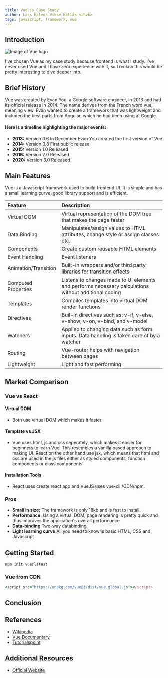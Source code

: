 ```yaml
---
title: Vue.js Case Study
author: Lars Halvor Vikse Kallåk <lhvk>
tags: javascript, framework, vue
---
```


## Introduction
 
 ![Image of Vue logo](https://res.cloudinary.com/practicaldev/image/fetch/s--q6AIFazN--/c_imagga_scale,f_auto,fl_progressive,h_420,q_auto,w_1000/https://dev-to-uploads.s3.amazonaws.com/uploads/articles/ll22z8mea106b4vjdjy7.jpeg)

I've chosen Vue as my case study because frontend is what I study. I've never used Vue and I have zero experience with it, so I reckon this would be pretty interesting to dive deeper into.

## Brief History

Vue was created by Evan You, a Google software engineer, in 2013 and had its official release in 2014. The name derives from the French word vue, meaning view. Evan wanted to create a framework that was lightweight and included the best parts from Angular, which he had been using at Google.

#### Here is a timeline highlighting the major events:
 
- **2013:** Version 0.6 In December Evan You created the first version of Vue
- **2014:** Version 0.8 First public release
- **2015:** Version 1.0 Released
- **2016:** Version 2.0 Released
- **2020:** Version 3.0 Released

## Main Features
 
Vue is a Javascript framework used to build frontend UI. It is simple and has a small learning curve, good library support and is efficient.

| Feature | Description |
| :--- | :--- |
| Virtual DOM | Virtual representation of the DOM tree that makes the page faster |
| Data Binding | Manipulates/assign values to HTML attributes, change style or assign classes etc. |
| Components | Create custom reusable HTML elements |
| Event Handling | Event listeners |
| Animation/Transition | Built-in wrappers and/or third party libraries for transition effects |
| Computed Properties | Listens to changes made to UI elements and performs necessary calculations without additional coding |
| Templates | Compiles templates into virtual DOM render functions |
| Directives | Buil-in directives such as: v-if, v-else, v-show, v-on, v-bind, and v-model |
| Watchers | Applied to changing data such as form inputs. Data handling is taken care of by a watcher |
| Routing | Vue-router helps with navigation between pages |
| Lightweight | Light and fast performing |

## Market Comparison

 ### Vue vs React
 
#### Virtual DOM
 - Both use virtual DOM which makes it faster
#### Template vs JSX
 - Vue uses html, js and css seperately, which makes it easier for beginners to learn Vue. This resembles a vanilla based approach to making UI. React on the other hand use jsx, which means that html and css are used in the js files either as styled components, function components or class components.
#### Installation Tools
 - React uses create react app and VueJS uses vue-cli /CDN/npm.
 
 ### Pros
- **Small in size:** The framework is only 18kb and is fast to install.
- **Performance:** Using a virtual DOM, page rendering is pretty quick and thus improves the application's overall performance
- **Data-binding** Two-way databinding
- **Light learning curve** All you need to know is basic HTML, CSS and Javascript

## Getting Started
 
 
```
npm init vue@latest
```

 ### Vue from CDN
 ```ruby
<script src="https://unpkg.com/vue@3/dist/vue.global.js"></script>
```
 
## Conclusion


## References

- [Wikipedia](https://en.wikipedia.org/wiki/Vue.js)
- [Vue Documentary](https://www.youtube.com/watch?v=OrxmtDw4pVI)
- [Tutorialspoint](https://www.tutorialspoint.com/vuejs/vuejs_overview.htm)
## Additional Resources

- [Official Website](https://vuejs.org/)
